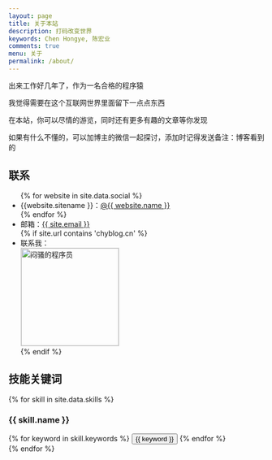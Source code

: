 ```yaml
---
layout: page
title: 关于本站
description: 打码改变世界
keywords: Chen Hongye, 陈宏业
comments: true
menu: 关于
permalink: /about/
---
```


出来工作好几年了，作为一名合格的程序猿

我觉得需要在这个互联网世界里面留下一点点东西

在本站，你可以尽情的游览，同时还有更多有趣的文章等你发现

如果有什么不懂的，可以加博主的微信一起探讨，添加时记得发送备注：博客看到的

## 联系

<ul>
{% for website in site.data.social %}
<li>{{website.sitename }}：<a href="{{ website.url }}" target="_blank">@{{ website.name }}</a></li>
{% endfor %}
<li>邮箱：<a href="mailto:{{ site.email }}" target="_blank">{{ site.email }}</a></li>
{% if site.url contains 'chyblog.cn' %}
<li>
联系我：<br />
<img style="height:192px;width:192px;border:1px solid lightgrey;" src="{{ assets_base_url }}/assets/images/qrcode.jpg" alt="闷骚的程序员" />
</li>
{% endif %}
</ul>


## 技能关键词

{% for skill in site.data.skills %}
### {{ skill.name }}
<div class="btn-inline">
{% for keyword in skill.keywords %}
<button class="btn btn-outline" type="button">{{ keyword }}</button>
{% endfor %}
</div>
{% endfor %}
